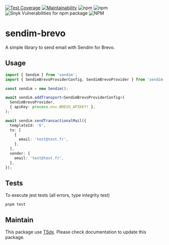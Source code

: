 [![Test Coverage](https://api.codeclimate.com/v1/badges/1cba2b8c3c1a4b96782c/test_coverage)](https://codeclimate.com/github/flexper/sendim-brevo/test_coverage) [![Maintainability](https://api.codeclimate.com/v1/badges/1cba2b8c3c1a4b96782c/maintainability)](https://codeclimate.com/github/flexper/sendim-brevo/maintainability) ![npm](https://img.shields.io/npm/v/sendim-brevo) ![npm](https://img.shields.io/npm/dm/sendim-brevo) ![Snyk Vulnerabilities for npm package](https://img.shields.io/snyk/vulnerabilities/npm/sendim-brevo) ![NPM](https://img.shields.io/npm/l/sendim-brevo)

# sendim-brevo

A simple library to send email with Sendim for Brevo.

## Usage

```typescript
import { Sendim } from 'sendim';
import { SendimBrevoProviderConfig, SendimBrevoProvider } from 'sendim-brevo';

const sendim = new Sendim();

await sendim.addTransport<SendimBrevoProviderConfig>(
  SendimBrevoProvider,
  { apiKey: process.env.BREVO_APIKEY! },
);

await sendim.sendTransactionalMail({
  templateId: '6',
  to: [
    {
      email: 'test@test.fr',
    },
  ],
  sender: {
    email: 'test@test.fr',
  },
});
```

## Tests

To execute jest tests (all errors, type integrity test)

```
pnpm test
```

## Maintain

This package use [TSdx](https://github.com/jaredpalmer/tsdx). Please check documentation to update this package.
